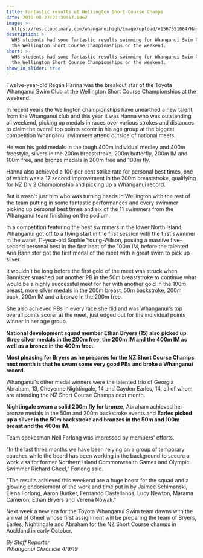 ```yaml
---
title: Fantastic results at Wellington Short Course Champs
date: 2019-08-27T22:39:57.036Z
image: >-
  https://res.cloudinary.com/whanganuihigh/image/upload/v1567551084/Hanna_Regan.enrol_2020.chron_4.9.19.jpg
description: >-
  WHS students had some fantastic results swimming for Whanganui Swim Club at
  the Wellington Short Course Championships on the weekend.
short: >-
  WHS students had some fantastic results swimming for Whanganui Swim Club at
  the Wellington Short Course Championships on the weekend.
show_in_slider: true
---
```

Twelve-year-old Regan Hanna was the breakout star of the Toyota Whanganui Swim Club at the Wellington Short Course Championships at the weekend.

In recent years the Wellington championships have unearthed a new talent from the Whanganui club and this year it was Hanna who was outstanding all weekend, picking up medals in races over various strokes and distances to claim the overall top points scorer in his age group at the biggest competition Whanganui swimmers attend outside of national meets.

He won his gold medals in the tough 400m individual medley and 400m freestyle, silvers in the 200m breaststroke, 200m butterfly, 200m IM and 100m free, and bronze medals in 200m free and 100m fly.

Hanna also achieved a 100 per cent strike rate for personal best times, one of which was a 17 second improvement in the 200m breaststroke, qualifying for NZ Div 2 Championship and picking up a Whanganui record.

But it wasn't just him who was turning heads in Wellington with the rest of the team putting in some fantastic performances and every swimmer picking up personal best times and six of the 11 swimmers from the Whanganui team finishing on the podium.

In a competition featuring the best swimmers in the lower North Island, Whanganui got off to a flying start in the first session with the first swimmer in the water, 11-year-old Sophie Young-Wilson, posting a massive five-second personal best in the first heat of the 100m IM, before the talented Aria Bannister got the first medal of the meet with a great swim to pick up silver.

It wouldn't be long before the first gold of the meet was struck when Bannister smashed out another PB in the 50m breaststroke to continue what would be a highly successful meet for her with another gold in the 100m breast, more silver medals in the 200m breast, 50m backstroke, 200m back, 200m IM and a bronze in the 200m free.

She also achieved PBs in every race she did and was Whanganui's top overall points scorer at the meet, just edged out for the individual points winner in her age group.

**National development squad member Ethan Bryers (15) also picked up three silver medals in the 200m free, the 200m IM and the 400m IM as well as a bronze in the 400m free.**

**Most pleasing for Bryers as he prepares for the NZ Short Course Champs next month is that he swam some very good PBs and broke a Whanganui record.**

Whanganui's other medal winners were the talented trio of Georgia Abraham, 13, Cheyenne Nightingale, 14 and Cayden Earles, 14, all of whom are attending the NZ Short Course Champs next month.

**Nightingale swam a solid 200m fly for bronze**, Abraham achieved her bronze medals in the 50m and 200m backstroke events and **Earles picked up a silver in the 50m backstroke and bronzes in the 50m and 100m breast and the 400m IM.**

Team spokesman Neil Forlong was impressed by members' efforts.

"In the last three months we have been relying on a group of temporary coaches while the board has been working in the background to secure a work visa for former Northern Island Commonwealth Games and Olympic Swimmer Richard Gheel," Forlong said.

"The results achieved this weekend are a huge boost for the squad and a glowing endorsement of the work and time put in by Jaimee Schimanski, Elena Forlong, Aaron Bunker, Fernando Castellanos, Lucy Newton, Marama Cameron, Ethan Bryers and Verena Nowak."

Next week a new era for the Toyota Whanganui Swim team dawns with the arrival of Gheel whose first assignment will be preparing the team of Bryers, Earles, Nightingale and Abraham for the NZ Short Course champs in Auckland in early October.

_By Staff Reporter  
Whanganui Chronicle 4/9/19_
